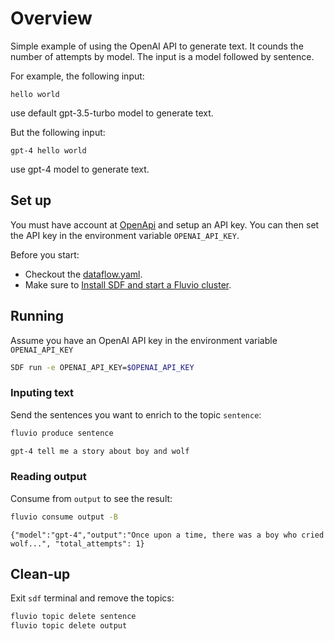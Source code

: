 # Overview

Simple example of using the OpenAI API to generate text.  It counds the number of attempts by model. The input is a model followed by sentence. 

For example, the following input:

```
hello world
```

use default gpt-3.5-turbo model to generate text.

But the following input:

```
gpt-4 hello world
```

use gpt-4 model to generate text.

## Set up

You must have account at [OpenApi](https://platform.openai.com/docs/overview) and setup an API key.  You can then set the API key in the environment variable `OPENAI_API_KEY`.

Before you start:
* Checkout the [dataflow.yaml](./dataflow.yaml).
* Make sure to [Install SDF and start a Fluvio cluster].


## Running

Assume you have an OpenAI API key in the environment variable `OPENAI_API_KEY`

```bash
SDF run -e OPENAI_API_KEY=$OPENAI_API_KEY
```

### Inputing text

Send the sentences you want to enrich to the topic `sentence`:

```bash
fluvio produce sentence
```

```bash
gpt-4 tell me a story about boy and wolf
```

### Reading output

Consume from `output` to see the result:

```bash
fluvio consume output -B
```

```
{"model":"gpt-4","output":"Once upon a time, there was a boy who cried wolf...", "total_attempts": 1}
```

## Clean-up

Exit `sdf` terminal and remove the topics:

```bash
fluvio topic delete sentence
fluvio topic delete output
```

[Install SDF and start a Fluvio cluster]: /README.MD#prerequisites